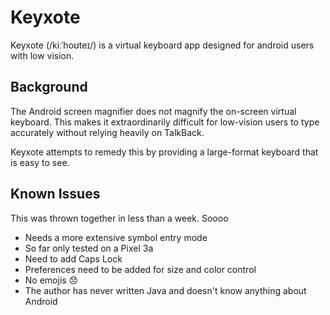# Keyxote
Keyxote (/kiːˈhoʊteɪ/) is a virtual keyboard app designed for android users with low vision.

## Background
The Android screen magnifier does not magnify the on-screen virtual keyboard. This makes it extraordinarily difficult for low-vision users to type accurately without relying heavily on TalkBack.

Keyxote attempts to remedy this by providing a large-format keyboard that is easy to see.

## Known Issues

This was thrown together in less than a week. Soooo

* Needs a more extensive symbol entry mode
* So far only tested on a Pixel 3a
* Need to add Caps Lock
* Preferences need to be added for size and color control
* No emojis 😞
* The author has never written Java and doesn't know anything about Android